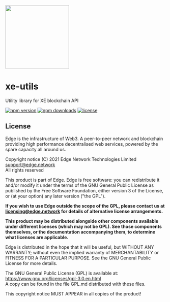 <img src="https://cdn.edge.network/assets/img/edge-logo-green.svg" width="200">

# xe-utils

Utility library for XE blockchain API

[![npm version](https://img.shields.io/npm/v/@edge/xe-utils)](https://www.npmjs.com/package/@edge/xe-utils) [![npm downloads](https://img.shields.io/npm/dt/@edge/xe-utils)](https://www.npmjs.com/package/@edge/xe-utils) [![license](https://img.shields.io/npm/l/@edge/xe-utils)](LICENSE.md)

## License

Edge is the infrastructure of Web3. A peer-to-peer network and blockchain providing high performance decentralised web services, powered by the spare capacity all around us.

Copyright notice
(C) 2021 Edge Network Technologies Limited <support@edge.network><br />
All rights reserved

This product is part of Edge.
Edge is free software: you can redistribute it and/or modify it under the terms of the GNU General Public License as published by the Free Software Foundation, either version 3 of the License, or (at your option) any later version ("the GPL").

**If you wish to use Edge outside the scope of the GPL, please contact us at licensing@edge.network for details of alternative license arrangements.**

**This product may be distributed alongside other components available under different licenses (which may not be GPL). See those components themselves, or the documentation accompanying them, to determine what licenses are applicable.**

Edge is distributed in the hope that it will be useful, but WITHOUT ANY WARRANTY; without even the implied warranty of MERCHANTABILITY or FITNESS FOR A PARTICULAR PURPOSE. See the GNU General Public License for more details.

The GNU General Public License (GPL) is available at: https://www.gnu.org/licenses/gpl-3.0.en.html<br />
A copy can be found in the file GPL.md distributed with
these files.

This copyright notice MUST APPEAR in all copies of the product!
